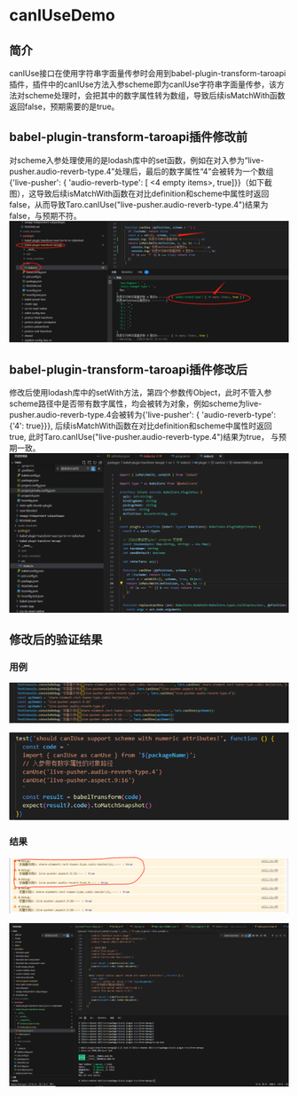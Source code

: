 # canIUseDemo

## 简介
canIUse接口在使用字符串字面量传参时会用到babel-plugin-transform-taroapi插件，插件中的canIUse方法入参scheme即为canIUse字符串字面量传参，该方法对scheme处理时，会把其中的数字属性转为数组，导致后续isMatchWith函数返回false，预期需要的是true。


## babel-plugin-transform-taroapi插件修改前
对scheme入参处理使用的是lodash库中的set函数，例如在对入参为“live-pusher.audio-reverb-type.4”处理后，最后的数字属性“4”会被转为一个数组{'live-pusher': { 'audio-reverb-type': [ <4 empty items>, true]}}（如下截图），这导致后续isMatchWith函数在对比definition和scheme中属性时返回false，从而导致Taro.canIUse("live-pusher.audio-reverb-type.4")结果为false，与预期不符。
![Alt text](./c90e86cba557d113c95fc691cfb5b2a.png)

## babel-plugin-transform-taroapi插件修改后
修改后使用lodash库中的setWith方法，第四个参数传Object，此时不管入参scheme路径中是否带有数字属性，均会被转为对象，例如scheme为live-pusher.audio-reverb-type.4会被转为{'live-pusher': { 'audio-reverb-type': {'4': true}}}, 后续isMatchWith函数在对比definition和scheme中属性时返回true, 此时Taro.canIUse("live-pusher.audio-reverb-type.4")结果为true， 与预期一致。
![Alt text](./image.png)

## 修改后的验证结果

### 用例
![Alt text](./image-1.png)

![Alt text](./testCase.png)

### 结果
![Alt text](./image-2.png)

![Alt text](./testResult.png)